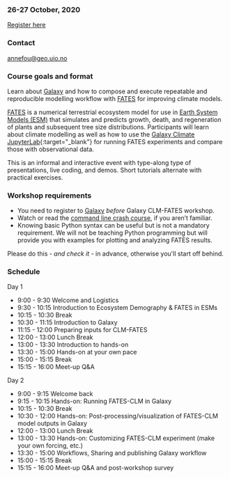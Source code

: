 

### 26-27 October, 2020

<a class="btn btn-success" href="https://nettskjema.no/a/165669" data-mode="1" target="_blank">Register here</a>

### Contact

annefou@geo.uio.no


### Course goals and format

Learn about [Galaxy](https://galaxyproject.org/) and how to compose and execute repeatable and reproducible modelling workflow with [FATES](https://fates-docs.readthedocs.io/) for improving climate models.

[FATES](https://fates-docs.readthedocs.io/) is a numerical terrestrial ecosystem model for use in [Earth System Models (ESM)](https://soccom.princeton.edu/content/what-earth-system-model-esm) that simulates and predicts growth, death, and regeneration of plants and subsequent tree size distributions. Participants will learn about climate modelling as well as how to use the [Galaxy Climate JupyterLab](https://live.usegalaxy.eu/?tool_id=interactive_tool_climate_notebook){:target="_blank"} for running FATES experiments and compare those with observational data.

This is an informal and interactive event with type-along type
of presentations, live coding, and demos. Short tutorials alternate
with practical exercises.



### Workshop requirements

- You need to register to [Galaxy](https://climate.usegalaxy.eu/)  *before* Galaxy CLM-FATES workshop.
- Watch or read the [command line crash course](https://scicomp.aalto.fi/scicomp/shell/), if you aren’t familiar.
- Knowing basic Python syntax can be useful but is not a mandatory requirement. We will not be teaching Python programming but will provide you with examples for plotting and analyzing FATES results. 

Please do this - *and check it* - in advance, otherwise you'll start off
behind.

### Schedule

Day 1

- 9:00 - 9:30 Welcome and Logistics
- 9:30 - 10:15 Introduction to Ecosystem Demography & FATES in ESMs
- 10:15 - 10:30 Break
- 10:30 - 11:15 Introduction to Galaxy
- 11:15 - 12:00 Preparing inputs for CLM-FATES 
- 12:00 - 13:00 Lunch Break
- 13:00 - 13:30 Introduction to hands-on 
- 13:30 - 15:00 Hands-on at your own pace
- 15:00 - 15:15 Break
- 15:15 - 16:00 Meet-up Q&A
  
Day 2
- 9:00 - 9:15 Welcome back
- 9:15 - 10:15 Hands-on: Running FATES-CLM in Galaxy
- 10:15 - 10:30 Break
- 10:30 - 12:00 Hands-on: Post-processing/visualization of FATES-CLM model outputs in Galaxy
- 12:00 - 13:00 Lunch Break
- 13:00 - 13:30 Hands-on: Customizing FATES-CLM experiment (make your own forcing, etc.)
- 13:30 - 15:00 Workflows, Sharing and publishing Galaxy workflow
- 15:00 - 15:15 Break
- 15:15 - 16:00 Meet-up Q&A and post-workshop survey

